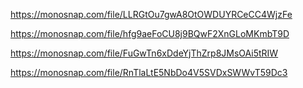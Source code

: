 https://monosnap.com/file/LLRGtOu7gwA8OtOWDUYRCeCC4WjzFe

https://monosnap.com/file/hfg9aeFoCU8j9BQwF2XnGLoMKmbT9D

https://monosnap.com/file/FuGwTn6xDdeYjThZrp8JMsOAi5tRIW

https://monosnap.com/file/RnTlaLtE5NbDo4V5SVDxSWWvT59Dc3
